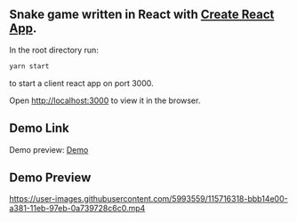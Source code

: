 ## Snake game written in React with [Create React App](https://github.com/facebook/create-react-app).

In the root directory run:
```sh
yarn start
```
to start a client react app on port 3000.

Open [http://localhost:3000](http://localhost:3000) to view it in the browser.

## Demo Link

Demo preview: [Demo](https://mdekalka.github.io/react-snake-game)

## Demo Preview
https://user-images.githubusercontent.com/5993559/115716318-bbb14e00-a381-11eb-97eb-0a739728c6c0.mp4
